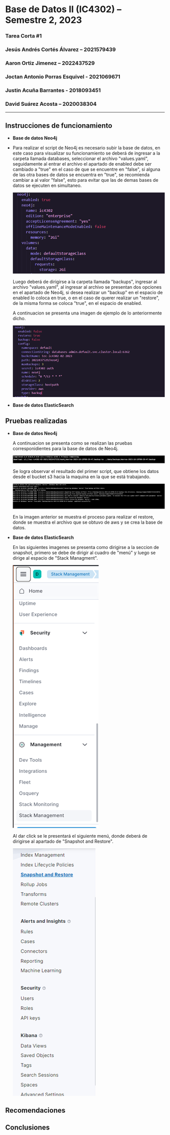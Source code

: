 # **Base de Datos II (IC4302)** – Semestre 2, 2023
### **Tarea Corta #1** 
### Jesús Andrés Cortés Álvarez  – 2021579439
### Aaron Ortiz Jimenez  – 2022437529
### Joctan Antonio Porras Esquivel - 2021069671
### Justin Acuña Barrantes  - 2018093451
### David Suárez Acosta – 2020038304

---

## Instrucciones de funcionamiento

* **Base de datos Neo4j**
* 
  Para realizar el script de Neo4j es necesario subir la base de datos, en este caso para visualizar su funcionamiento se deberá de ingresar a la carpeta llamada databases, seleccionar el archivo "values.yaml", seguidamente al entrar el archivo el apartado de enabled debe ser cambiado a "true" en el caso de que se encuentre en "false", si alguna de las otra bases de datos se encuentra en "true", se recomienda cambiar a al valor "false", esto para evitar que las de demas bases de datos se ejecuten en simultaneo.

  ![Alt text](neo1.png)

  Luego deberá de dirigirse a la carpeta llamada "backups", ingresar al archivo "values.yaml", al ingresar al archivo se presentan dos opciones en el apartado de Neo4j, si desea realizar un "backup" en el espacio de enabled lo coloca en true, o en el caso de querer realizar  un "restore", de la misma forma se coloca "true", en el espacio de enabled.


  A continuacion se presenta una imagen de ejemplo de lo anteriormente dicho.

   ![Alt text](neo2.png)

* **Base de datos ElasticSearch**




## Pruebas realizadas

* **Base de datos Neo4j**

    A continuacion se presenta como se realizan las pruebas corresponidientes para la base de datos de Neo4j.

    ![Alt text](image1.png)

    Se logra observar el resultado del primer script, que obtiene los datos desde el bucket s3 hacia la maquina en la que se está trabajando.

    ![Alt text](image2.png)

    En la imagen anterior se muestra el proceso para realizar el restore, donde se muestra el archivo que se obtuvo de aws y se crea la base de datos.


* **Base de datos ElasticSearch**

    En las siguientes imagenes se presenta como dirigirse a la seccion de snapshot, primero se debe de dirigir al cuadro de "menú" y luego se dirige al espacio de "Stack Managment".
    
    ![Alt text](elas1.png)

    Al dar click se le presentará el siguiente menú, donde deberá de dirigirse al apartado de "Snapshot and Restore".

    ![Alt text](elas2.png)

    

## Recomendaciones

## Conclusiones